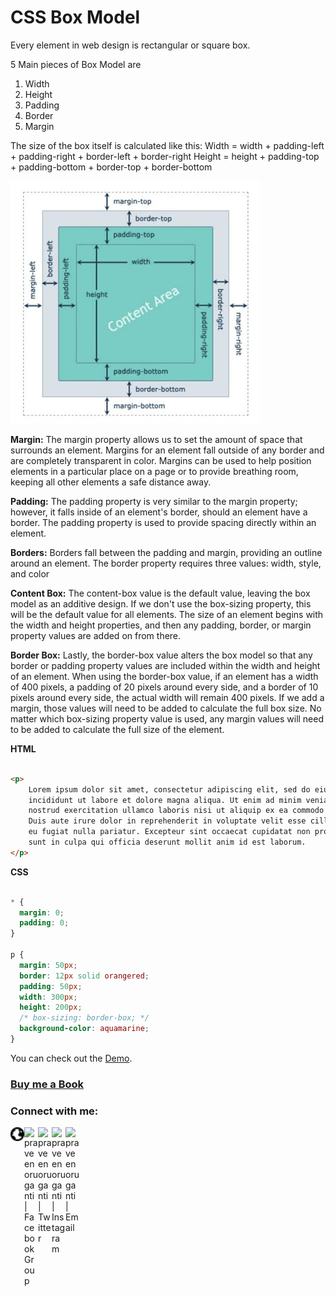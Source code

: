 # CSS Box Model

Every element in web design is rectangular or square box.

5 Main pieces of Box Model are

1. Width
2. Height
3. Padding
4. Border
5. Margin

The size of the box itself is calculated like this:
Width	= width + padding-left + padding-right + border-left + border-right
Height = height + padding-top + padding-bottom + border-top + border-bottom

![screenshot of the app](https://raw.githubusercontent.com/praveenoruganti/praveenoruganti-css/master/13_Box_Model/images/CSS_Box_Model.jpg)

**Margin:**
The margin property allows us to set the amount of space that surrounds an element.
Margins for an element fall outside of any border and are completely transparent in color.
Margins can be used to help position elements in a particular place on a page or to provide
breathing room, keeping all other elements a safe distance away.

**Padding:**
The padding property is very similar to the margin property; however, it falls inside
of an element's border, should an element have a border. The padding property is
used to provide spacing directly within an element.

**Borders:**
Borders fall between the padding and margin, providing an outline around an element.
The border property requires three values: width, style, and color

**Content Box:**
The content-box value is the default value, leaving the box model as an additive design.
If we don't use the box-sizing property, this will be the default value for all elements.
The size of an element begins with the width and height properties, and then any padding,
border, or margin property values are added on from there.

**Border Box:**
Lastly, the border-box value alters the box model so that any border or padding property
values are included within the width and height of an element.
When using the border-box value, if an element has a width of 400 pixels,
a padding of 20 pixels around every side, and a border of 10 pixels around every side,
the actual width will remain 400 pixels.
If we add a margin, those values will need to be added to calculate the full box size.
No matter which box-sizing property value is used, any margin values will need to be
added to calculate the full size of the element.

**HTML**

```HTML

<p>
    Lorem ipsum dolor sit amet, consectetur adipiscing elit, sed do eiusmod tempor
    incididunt ut labore et dolore magna aliqua. Ut enim ad minim veniam, quis
    nostrud exercitation ullamco laboris nisi ut aliquip ex ea commodo consequat.
    Duis aute irure dolor in reprehenderit in voluptate velit esse cillum dolore
    eu fugiat nulla pariatur. Excepteur sint occaecat cupidatat non proident,
    sunt in culpa qui officia deserunt mollit anim id est laborum.
</p>

```

**CSS**

```CSS

* {
  margin: 0;
  padding: 0;
}

p {
  margin: 50px;
  border: 12px solid orangered;
  padding: 50px;
  width: 300px;
  height: 200px;
  /* box-sizing: border-box; */
  background-color: aquamarine;
}

```

You can check out the [Demo](https://praveenoruganti.github.io/praveenoruganti-css/13_Box_Model/Demo).

### [Buy me a Book](https://www.buymeacoffee.com/praveenoruganti)


### Connect with me:

[<img align="left" alt="praveenorugantitech.blogspot.com" width="22px" src="https://raw.githubusercontent.com/iconic/open-iconic/master/svg/globe.svg" />][website]
[<img align="left" alt="praveenoruganti | Facebook Group" width="22px" src="https://cdn.jsdelivr.net/npm/simple-icons@v3/icons/facebook.svg" />][facebookgroup]
[<img align="left" alt="praveenoruganti | Twitter" width="22px" src="https://cdn.jsdelivr.net/npm/simple-icons@v3/icons/twitter.svg" />][twitter]
[<img align="left" alt="praveenoruganti | Instagram" width="22px" src="https://cdn.jsdelivr.net/npm/simple-icons@v3/icons/instagram.svg" />][instagram]
[<img align="left" alt="praveenoruganti | Email" width="22px" src="https://cdn.jsdelivr.net/npm/simple-icons@v3/icons/gmail.svg" />][email]

<br/>

[website]: https://praveenorugantitech.blogspot.com
[twitter]: https://mobile.twitter.com/praveenoruganti
[facebookgroup]: https://www.facebook.com/groups/praveenorugantitech
[instagram]: https://instagram.com/praveenorugantitech
[email]: mailto:praveenorugantitech@gmail.com

